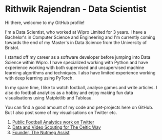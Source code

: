 # Rithwik Rajendran - Data Scientist

Hi there, welcome to my GitHub profile! 

I'm a Data Scientist, who worked at Wipro Limited for 3 years. I have a Bachelor's in Computer Science and Engineering and I'm currently coming towards the end of my Master's in Data Science from the University of Bristol.

I started off my career as a software developer before jumping into Data Science within Wipro. I have specialized working with Python and have experience working with both supervised and unsupervised machine learning algorithms and techniques. I also have limited experience working with deep learning using PyTorch.

In my spare time, I like to watch football, analyse games and write articles. I also do football analytics as a hobby and enjoy making fun data visualisations using Matplotlib and Tableau.

You can find a good amount of my code and pet-projects here on GitHub. But I also post some of my visualisations on Twitter etc.

1. [Public Football Analytics work on Twitter](https://twitter.com/i/events/1438470740441976843?s=20)
2. [Data and Video Scouting for The Celtic Way](https://www.celticway.co.uk/author/profile/297344.Rithwik_Rajendran/)
3. [Founder, The Nutmeg Assist](https://nutmegassist.com/)


<!--
**rithwikrajendran/rithwikrajendran** is a ✨ _special_ ✨ repository because its `README.md` (this file) appears on your GitHub profile.

Here are some ideas to get you started:

- 🔭 I’m currently working on ...
- 🌱 I’m currently learning ...
- 👯 I’m looking to collaborate on ...
- 🤔 I’m looking for help with ...
- 💬 Ask me about ...
- 📫 How to reach me: ...
- 😄 Pronouns: ...
- ⚡ Fun fact: ...
-->
